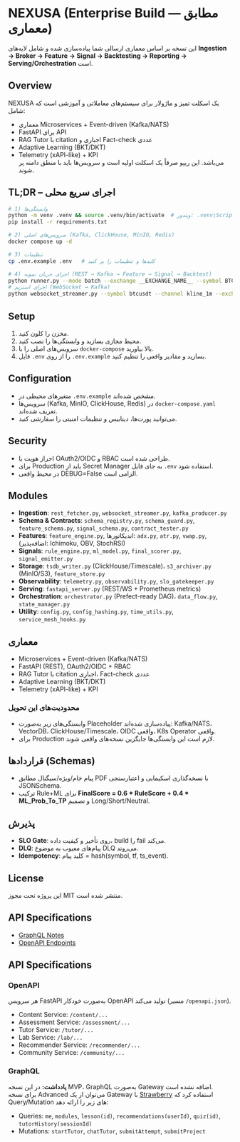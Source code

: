 # NEXUSA (Enterprise Build — مطابق معماری)
این نسخه بر اساس معماری ارسالی شما پیاده‌سازی شده و شامل لایه‌های **Ingestion → Broker → Feature → Signal → Backtesting → Reporting → Serving/Orchestration** است.

## Overview
NEXUSA یک اسکلت تمیز و ماژولار برای سیستم‌های معاملاتی و آموزشی است که شامل:
- معماری Microservices + Event-driven (Kafka/NATS)
- FastAPI برای API
- RAG Tutor با citation اجباری و Fact-check عددی
- Adaptive Learning (BKT/DKT)
- Telemetry (xAPI-like) + KPI  
می‌باشد. این ریپو صرفاً یک اسکلت اولیه است و سرویس‌ها باید با منطق دامنه پر شوند.

## TL;DR – اجرای سریع محلی
```bash
# 1) وابستگی‌ها
python -m venv .venv && source .venv/bin/activate  # ویندوز: .venv\Scripts\activate
pip install -r requirements.txt

# 2) سرویس‌های اصلی (Kafka, ClickHouse, MinIO, Redis)
docker compose up -d

# 3) تنظیمات
cp .env.example .env   # کلیدها و تنظیمات را پر کنید

# 4) اجرای جریان نمونه (REST → Kafka → Feature → Signal → Backtest)
python runner.py --mode batch --exchange __EXCHANGE_NAME__ --symbol BTC/USDT --tf 1h --limit 500
# اجرای استریم (WebSocket → Kafka)
python websocket_streamer.py --symbol btcusdt --channel kline_1m --exchange __EXCHANGE_NAME__
```

## Setup
1. مخزن را کلون کنید.  
2. محیط مجازی بسازید و وابستگی‌ها را نصب کنید.  
3. سرویس‌های اصلی را با `docker-compose` بالا بیاورید.  
4. فایل `.env` را از روی `.env.example` بسازید و مقادیر واقعی را تنظیم کنید.  

## Configuration
- متغیرهای محیطی در `.env.example` مشخص شده‌اند.  
- سرویس‌ها (Kafka, MinIO, ClickHouse, Redis) در `docker-compose.yaml` تعریف شده‌اند.  
- می‌توانید پورت‌ها، دیتابیس و تنظیمات امنیتی را سفارشی کنید.  

## Security
- احراز هویت با OAuth2/OIDC و RBAC طراحی شده است.  
- برای Production باید از Secret Manager به جای فایل `.env` استفاده شود.  
- در محیط واقعی DEBUG=False الزامی است.  

## Modules
- **Ingestion**: `rest_fetcher.py`, `websocket_streamer.py`, `kafka_producer.py`
- **Schema & Contracts**: `schema_registry.py`, `schema_guard.py`, `feature_schema.py`, `signal_schema.py`, `contract_tester.py`
- **Features**: `feature_engine.py`, اندیکاتورها: `adx.py`, `atr.py`, `vwap.py`, (اضافه‌پذیر: Ichimoku, OBV, StochRSI)
- **Signals**: `rule_engine.py`, `ml_model.py`, `final_scorer.py`, `signal_emitter.py`
- **Storage**: `tsdb_writer.py` (ClickHouse/Timescale)، `s3_archiver.py` (MinIO/S3), `feature_store.py`
- **Observability**: `telemetry.py`, `observability.py`, `slo_gatekeeper.py`
- **Serving**: `fastapi_server.py` (REST/WS + Prometheus metrics)
- **Orchestration**: `orchestrator.py` (Prefect-ready DAG)، `data_flow.py`, `state_manager.py`
- **Utility**: `config.py`, `config_hashing.py`, `time_utils.py`, `service_mesh_hooks.py`

## معماری
- Microservices + Event-driven (Kafka/NATS)
- FastAPI (REST), OAuth2/OIDC + RBAC
- RAG Tutor با citation اجباری، Fact-check عددی
- Adaptive Learning (BKT/DKT)
- Telemetry (xAPI-like) + KPI

### محدودیت‌های این تحویل
- وابستگی‌های زیر به‌صورت Placeholder پیاده‌سازی شده‌اند: Kafka/NATS، VectorDB، ClickHouse/Timescale، OIDC واقعی، K8s Operator واقعی.
- برای Production لازم است این وابستگی‌ها جایگزین نسخه‌های واقعی شوند.

## قرارداد‌ها (Schemas)
- پیام خام/ویژه/سیگنال مطابق PDF با نسخه‌گذاری اسکیمایی و اعتبارسنجی JSONSchema.
- ترکیب Rule+ML برای **FinalScore = 0.6 * RuleScore + 0.4 * ML_Prob_To_TP** و تصمیم Long/Short/Neutral.

## پذیرش
- **SLO Gate**: روی تأخیر و کیفیت داده، build را fail می‌کند.
- **DLQ**: پیام‌های معیوب به موضوع DLQ می‌روند.
- **Idempotency**: کلید پیام = hash(symbol, tf, ts_event).

## License
این پروژه تحت مجوز MIT منتشر شده است.

## API Specifications
- [GraphQL Notes](docs/graphql.md)
- [OpenAPI Endpoints](docs/openapi.md)

## API Specifications

### OpenAPI
هر سرویس FastAPI به‌صورت خودکار OpenAPI تولید می‌کند (مسیر `/openapi.json`).
- Content Service: `/content/...`
- Assessment Service: `/assessment/...`
- Tutor Service: `/tutor/...`
- Lab Service: `/lab/...`
- Recommender Service: `/recommender/...`
- Community Service: `/community/...`

### GraphQL
**یادداشت:** در این نسخه MVP، GraphQL به‌صورت Gateway اضافه نشده است.  
برای نسخه Advanced می‌توان از یک Gateway با [Strawberry](https://strawberry.rocks/) استفاده کرد که Query/Mutation های زیر را ارائه دهد:

- Queries: `me`, `modules`, `lesson(id)`, `recommendations(userId)`, `quiz(id)`, `tutorHistory(sessionId)`
- Mutations: `startTutor`, `chatTutor`, `submitAttempt`, `submitProject`
